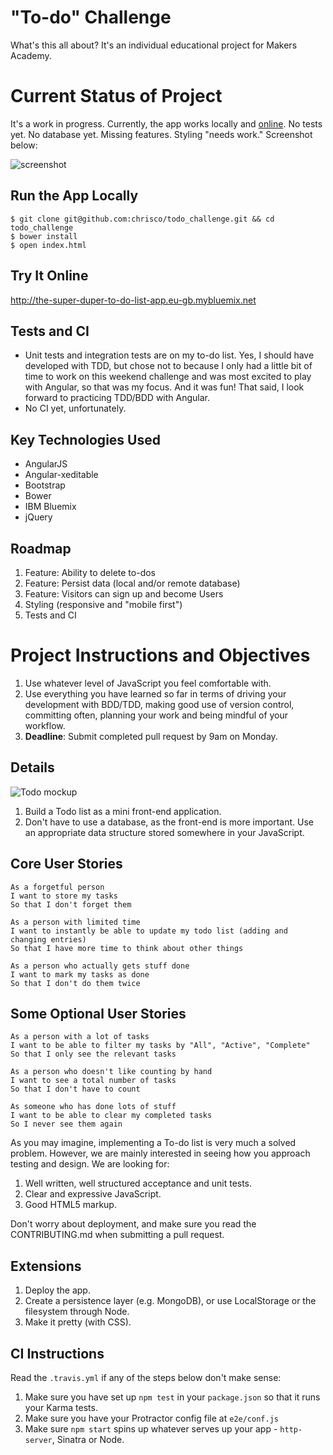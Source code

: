 # "To-do" Challenge

What's this all about?  It's an individual educational project for Makers Academy.

# Current Status of Project

It's a work in progress.  Currently, the app works locally and [online](http://the-super-duper-to-do-list-app.eu-gb.mybluemix.net/).  No tests yet.  No database yet.  Missing features.  Styling "needs work."  Screenshot below:

![screenshot](https://github.com/chrisco/todo_challenge/blob/master/screenshot.png?raw=true)

## Run the App Locally

````
$ git clone git@github.com:chrisco/todo_challenge.git && cd todo_challenge
$ bower install
$ open index.html
````

## Try It Online

http://the-super-duper-to-do-list-app.eu-gb.mybluemix.net

## Tests and CI

* Unit tests and integration tests are on my to-do list.  Yes, I should have developed with TDD, but chose not to because I only had a little bit of time to work on this weekend challenge and was most excited to play with Angular, so that was my focus.  And it was fun!  That said, I look forward to practicing TDD/BDD with Angular.
* No CI yet, unfortunately.

## Key Technologies Used

* AngularJS
* Angular-xeditable
* Bootstrap
* Bower
* IBM Bluemix
* jQuery

## Roadmap

1) Feature: Ability to delete to-dos
2) Feature: Persist data (local and/or remote database)
3) Feature: Visitors can sign up and become Users
4) Styling (responsive and "mobile first")
5) Tests and CI

# Project Instructions and Objectives

1) Use whatever level of JavaScript you feel comfortable with.
2) Use everything you have learned so far in terms of driving your development with BDD/TDD, making good use of version control, committing often, planning your work and being mindful of your workflow.
3) **Deadline**: Submit completed pull request by 9am on Monday.

## Details

![Todo mockup](https://makersacademy.mybalsamiq.com/mockups/2914603.png?key=afabb09aef2901a2732515ae4349c1ec0458294b)

1) Build a Todo list as a mini front-end application.
2) Don't have to use a database, as the front-end is more important.  Use an appropriate data structure stored somewhere in your JavaScript.

## Core User Stories

```
As a forgetful person
I want to store my tasks
So that I don't forget them

As a person with limited time
I want to instantly be able to update my todo list (adding and changing entries)
So that I have more time to think about other things

As a person who actually gets stuff done
I want to mark my tasks as done
So that I don't do them twice
```

## Some Optional User Stories

```
As a person with a lot of tasks
I want to be able to filter my tasks by "All", "Active", "Complete"
So that I only see the relevant tasks

As a person who doesn't like counting by hand
I want to see a total number of tasks
So that I don't have to count

As someone who has done lots of stuff
I want to be able to clear my completed tasks
So I never see them again
```

As you may imagine, implementing a To-do list is very much a solved problem. However, we are mainly interested in seeing how you approach testing and design. We are looking for:

1) Well written, well structured acceptance and unit tests.
2) Clear and expressive JavaScript.
3) Good HTML5 markup.

Don't worry about deployment, and make sure you read the CONTRIBUTING.md when submitting a pull request.

## Extensions

1) Deploy the app.
2) Create a persistence layer (e.g. MongoDB), or use LocalStorage or the filesystem through Node.
3) Make it pretty (with CSS).

## CI Instructions

Read the `.travis.yml` if any of the steps below don't make sense:

1) Make sure you have set up `npm test` in your `package.json` so that it runs your Karma tests.
2) Make sure you have your Protractor config file at `e2e/conf.js`
3) Make sure `npm start` spins up whatever serves up your app - `http-server`, Sinatra or Node.
